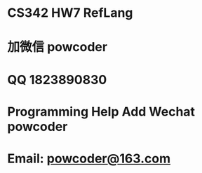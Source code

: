 # CS342  HW7 RefLang
# 加微信 powcoder

# QQ 1823890830

# Programming Help Add Wechat powcoder

# Email: powcoder@163.com

